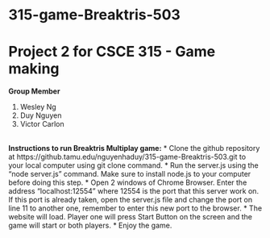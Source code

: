 # 315-game-Breaktris-503
<h1>Project 2 for CSCE 315 - Game making</h1>

<b>Group Member</b>

1. Wesley Ng
2. Duy Nguyen
3. Victor Carlon

</br>
<b>Instructions  to run Breaktris Multiplay game:</b>
* Clone the github repository at https://github.tamu.edu/nguyenhaduy/315-game-Breaktris-503.git to your local computer using git clone command.
* Run the server.js using the “node server.js” command. Make sure to install node.js to your computer before doing this step.
* Open 2 windows of Chrome Browser. Enter the address “localhost:12554” where 12554 is the port that this server work on. If this port is already taken, open the server.js file and change the port on line 11 to another one, remember to enter this new port to the browser.
* The website will load. Player one will press Start Button on the screen and the game will start or both players.
* Enjoy the game.
